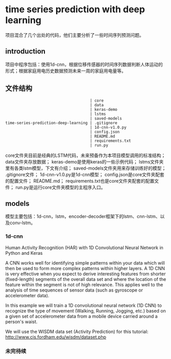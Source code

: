 # time series prediction with deep learning
项目混合了几个出处的代码，他们主要分析了一些时间序列预测问题。

## introduction
项目中程序包括：使用1d-cnn，根据位移传感器的时间序列数据判断人体运动的形式；根据家庭用电历史数据预测未来一周的家庭用电量等。

## 文件结构

                                         | core
                                         | data
                                         | keras-demo
                                         | lstms
                                         | saved-models
    time-series-prediction-deep-learning | .gitignore
                                         | 1d-cnn-v1.0.py
                                         | config.json
                                         | README.md
                                         | requirements.txt
                                         | run.py
                              
core文件夹目前是经典的LSTM代码，未来预备作为本项目模型调用的标准结构；
data文件夹存放数据；
keras-demo是使用keras的一些示例代码；
lstms文件夹里有各类lstm模型，下文有介绍；
saved-models文件夹用来存储训练好的模型；
.gitignore文件；
1d-cnn-v1.0.py是1d-cnn模型；
config.json是core文件夹配套的配置文件；
README.md；
requirements.txt也是core文件夹配套的配置文件；
run.py是运行core文件夹模型的主程序入口。
## models
模型主要包括：1d-cnn，lstm，encoder-decoder框架下的lstm、cnn-lstm、以及conv-lstm。
### 1d-cnn
Human Activity Recognition (HAR) with 1D Convolutional Neural Network in Python and Keras

A CNN works well for identifying simple patterns within your data which will then be used to form more complex patterns within higher layers. A 1D CNN is very effective when you expect to derive interesting features from shorter (fixed-length) segments of the overall data set and where the location of the feature within the segment is not of high relevance. This applies well to the analysis of time sequences of sensor data (such as gyroscope or accelerometer data).

In this example we will train a 1D convolutional neural network (1D CNN) to recognize the type of movement (Walking, Running, Jogging, etc.) based on a given set of accelerometer data from a mobile device carried around a person's waist.

We will use the WISDM data set (Activity Prediction) for this tutorial: http://www.cis.fordham.edu/wisdm/dataset.php
### 未完待续
